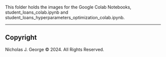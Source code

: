 This folder holds the images for the Google Colab Notebooks, student_loans_colab.ipynb and student_loans_hyperparameters_optimization_colab.ipynb.

----

## Copyright

Nicholas J. George © 2024. All Rights Reserved.
